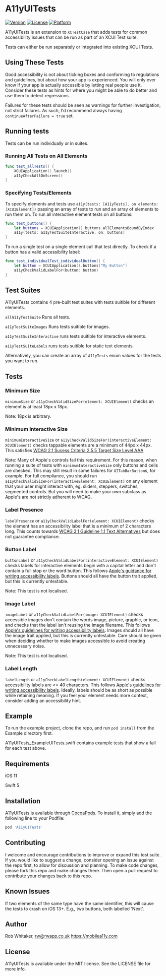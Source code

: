 # A11yUITests

[![Version](https://img.shields.io/cocoapods/v/A11yUITests.svg?style=flat)](https://cocoapods.org/pods/A11yUITests)
[![License](https://img.shields.io/cocoapods/l/A11yUITests.svg?style=flat)](https://cocoapods.org/pods/A11yUITests)
[![Platform](https://img.shields.io/cocoapods/p/A11yUITests.svg?style=flat)](https://cocoapods.org/pods/A11yUITests)

A11yUITests is an extension to `XCTestCase` that adds tests for common accessibility issues that can be run as part of an XCUI Test suite.

Tests can either be run separately or integrated into existing XCUI Tests.

## Using These Tests

Good accessibility is not about ticking boxes and conforming to regulations and guidelines, but about how your app is experienced. You will only ever know if your app is actually accessible by letting real people use it. Consider these tests as hints for where you might be able to do better and use them to detect regressions.

Failures for these tests should be seen as warnings for further investigation, not strict failures. As such, I'd recommend always having `continueAfterFailure = true` set.


## Running tests

Tests can be run individually or in suites.

### Running All Tests on All Elements

```swift
func test_allTests() {
    XCUIApplication().launch()
    a11yCheckAllOnScreen()
}
```

### Specifying Tests/Elements

To specify elements and tests use `a11y(tests: [A11yTests], on elements: [XCUIElement])` passing an array of tests to run and an array of elements to run them on. To run all interactive element tests on all buttons:

```swift
func test_buttons() {
    let buttons = XCUIApplication().buttons.allElementsBoundByIndex
    a11y(tests: a11yTestSuiteInteractive, on: buttons)
}
```

To run a single test on a single element call that test directly. To check if a button has a valid accessibility label:

```swift
func test_individualTest_individualButton() {
    let button = XCUIApplication().buttons["My Button"]
    a11yCheckValidLabelFor(button: button)
}
```

## Test Suites

A11yUITests contains 4 pre-built test suites with tests suitible for different elements.

`allA11yTestSuite` Runs all tests.

`a11yTestSuiteImages` Runs tests suitible for images.

`a11yTestSuiteInteractive` runs tests suitible for interactive elements.

`a11yTestSuiteLabels` runs tests suitible for static text elements.


Alternatively, you can create an array of `A11yTests` enum values for the tests you want to run.

## Tests

### Minimum Size

`minimumSize` or `a11yCheckValidSizeFor(element: XCUIElement)` checks an element is at least 18px x 18px.

Note: 18px is arbitrary.

### Minimum Interactive Size

`minimumInteractiveSize` or `a11yCheckValidSizeFor(interactiveElement: XCUIElement)` checks tappable elements are a minimum of 44px x 44px.
This satisfies [WCAG 2.1 Sucess Criteria 2.5.5 Target Size Level AAA](https://www.w3.org/TR/WCAG21/#target-size)

Note: Many of Apple's controls fail this requirement. For this reason, when running a suite of tests with `minimumInteractiveSize` only buttons and cells are checked. This may still result in some failures for `UITabBarButton`s, for example.
For full compliance, you should run `a11yCheckValidSizeFor(interactiveElement: XCUIElement)` on any element that your user might interact with, eg. sliders, steppers, switches, segmented controls. But you will need to make your own subclass as Apple's are not strictly adherent to WCAG.

### Label Presence

`labelPresence` or `a11yCheckValidLabelFor(element: XCUIElement)` checks the element has an accessibility label that is a minimum of 2 characters long.
This counts towards [WCAG 2.1 Guideline 1.1 Text Alternatives](https://www.w3.org/TR/WCAG21/#text-alternatives) but does not guarantee compliance.

### Button Label

`buttonLabel` or `a11yCheckValidLabelFor(interactiveElement: XCUIElement)` checks labels for interactive elements begin with a capital letter and don't contain a full stop or the word button.
This follows [Apple's guidance for writing accessibility labels](https://developer.apple.com/library/archive/documentation/UserExperience/Conceptual/iPhoneAccessibility/Making_Application_Accessible/Making_Application_Accessible.html#//apple_ref/doc/uid/TP40008785-CH102-SW6). Buttons should all have the button trait applied, but this is currently untestable.

Note: This test is not localised.

### Image Label

`imageLabel` or `a11yCheckValidLabelFor(image: XCUIElement)` checks accessible images don't contain the words image, picture, graphic, or icon, and checks that the label isn't reusing the image filename.
This follows [Apple's guidelines for writing accessibility labels](https://developer.apple.com/videos/play/wwdc2019/254/). Images should all have the image trait applied, but this is currently untestable. Care should be given when deciding whether to make images accessible to avoid creating unnecessary noise.

Note: This test is not localised.

### Label Length

`labelLength` or `a11yCheckLabelLength(element: XCUIElement)` checks accessibility labels are <= 40 characters.
This follows [Apple's guidelines for writing accessibility labels](https://developer.apple.com/videos/play/wwdc2019/254/).
Ideally, labels should be as short as possible while retaining meaning. If you feel your element needs more context, consider adding an accessibility hint.


## Example

To run the example project, clone the repo, and run `pod install` from the Example directory first.

A11yUITests_ExampleUITests.swift contains example tests that show a fail for each test above.

## Requirements

iOS 11

Swift 5

## Installation

A11yUITests is available through [CocoaPods](https://cocoapods.org). To install
it, simply add the following line to your Podfile:

```ruby
pod 'A11yUITests'
```

## Contributing

I welcome and encourage contributions to improve or expand this test suite.
If you would like to suggest a change, consider opening an issue against the repo first, to allow for discussion and planning.
To make code changes, please fork this repo and make changes there. Then open a pull request to contribute your changes back to this repo.

## Known Issues

If two elements of the same type have the same identifier, this will cause the tests to crash on iOS 13+. E.g., two buttons, both labelled 'Next'.

## Author

Rob Whitaker, rw@rwapp.co.uk
https://mobilea11y.com

## License

A11yUITests is available under the MIT license. See the LICENSE file for more info.
